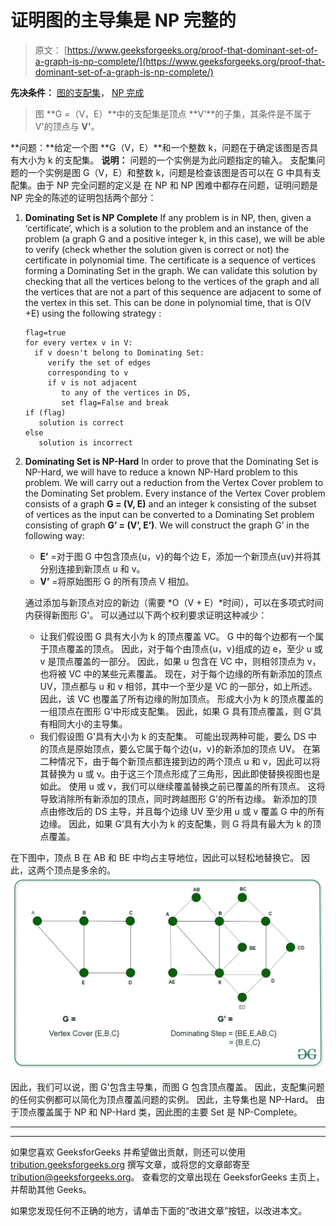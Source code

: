 # 证明图的主导集是 NP 完整的

> 原文： [https://www.geeksforgeeks.org/proof-that-dominant-set-of-a-graph-is-np-complete/](https://www.geeksforgeeks.org/proof-that-dominant-set-of-a-graph-is-np-complete/)

**先决条件：** [图的支配集](https://www.geeksforgeeks.org/dominant-set-of-a-graph/)， [NP 完成](https://www.geeksforgeeks.org/np-completeness-set-1/)

> 图 **G =（V，E）**中的支配集是顶点 **V'**的子集，其条件是不属于 V'的顶点与 **V'**。

**问题：**给定一个图 **G（V，E）**和一个整数 k，问题在于确定该图是否具有大小为 k 的支配集。
**说明：**
问题的一个实例是为此问题指定的输入。 支配集问题的一个实例是图 G（V，E）和整数 k，问题是检查该图是否可以在 G 中具有支配集。由于 NP 完全问题的定义是 在 NP 和 NP 困难中都存在问题，证明问题是 NP 完全的陈述的证明包括两个部分：

1.  **Dominating Set is NP Complete**
    If any problem is in NP, then, given a ‘certificate’, which is a solution to the problem and an instance of the problem (a graph G and a positive integer k, in this case), we will be able to verify (check whether the solution given is correct or not) the certificate in polynomial time.
    The certificate is a sequence of vertices forming a Dominating Set in the graph. We can validate this solution by checking that all the vertices belong to the vertices of the graph and all the vertices that are not a part of this sequence are adjacent to some of the vertex in this set. This can be done in polynomial time, that is O(V +E) using the following strategy :

    ```
    flag=true
    for every vertex v in V:
      if v doesn't belong to Dominating Set:
         verify the set of edges 
         corresponding to v 
         if v is not adjacent 
            to any of the vertices in DS, 
            set flag=False and break
    if (flag)
       solution is correct
    else
       solution is incorrect

    ```

2.  **Dominating Set is NP-Hard**
    In order to prove that the Dominating Set is NP-Hard, we will have to reduce a known NP-Hard problem to this problem. We will carry out a reduction from the Vertex Cover problem to the Dominating Set problem.
    Every instance of the Vertex Cover problem consists of a graph **G = (V, E)** and an integer k consisting of the subset of vertices as the input can be converted to a Dominating Set problem consisting of graph **G’ = (V’, E’)**. We will construct the graph G’ in the following way:
    *   **E’** =对于图 G 中包含顶点{u，v}的每个边 E，添加一个新顶点{uv}并将其分别连接到新顶点 u 和 v。
    *   **V’** =将原始图形 G 的所有顶点 V 相加。

    通过添加与新顶点对应的新边（需要 *O（V + E）*时间），可以在多项式时间内获得新图形 G'。 可以通过以下两个权利要求证明这种减少：

    *   让我们假设图 G 具有大小为 k 的顶点覆盖 VC。 G 中的每个边都有一个属于顶点覆盖的顶点。 因此，对于每个由顶点{u，v}组成的边 e，至少 u 或 v 是顶点覆盖的一部分。 因此，如果 u 包含在 VC 中，则相邻顶点为 v，也将被 VC 中的某些元素覆盖。 现在，对于每个边缘的所有新添加的顶点 UV，顶点都与 u 和 v 相邻，其中一个至少是 VC 的一部分，如上所述。 因此，该 VC 也覆盖了所有边缘的附加顶点。 形成大小为 k 的顶点覆盖的一组顶点在图形 G’中形成支配集。 因此，如果 G 具有顶点覆盖，则 G’具有相同大小的主导集。
    *   我们假设图 G’具有大小为 k 的支配集。 可能出现两种可能，要么 DS 中的顶点是原始顶点，要么它属于每个边{u，v}的新添加的顶点 UV。 在第二种情况下，由于每个新顶点都连接到边的两个顶点 u 和 v，因此可以将其替换为 u 或 v。由于这三个顶点形成了三角形，因此即使替换视图也是如此。 使用 u 或 v，我们可以继续覆盖替换之前已覆盖的所有顶点。 这将导致消除所有新添加的顶点，同时跨越图形 G'的所有边缘。 新添加的顶点由修改后的 DS 主导，并且每个边缘 UV 至少用 u 或 v 覆盖 G 中的所有边缘。 因此，如果 G’具有大小为 k 的支配集，则 G 将具有最大为 k 的顶点覆盖。

在下图中，顶点 B 在 AB 和 BE 中均占主导地位，因此可以轻松地替换它。 因此，这两个顶点是多余的。
[![](img/a9bf6256ae4a43ff592031834f7a46cf.png)](https://media.geeksforgeeks.org/wp-content/uploads/20200602015611/dominating_set1.jpg)

因此，我们可以说，图 G'包含主导集，而图 G 包含顶点覆盖。 因此，支配集问题的任何实例都可以简化为顶点覆盖问题的实例。 因此，主导集也是 NP-Hard。 由于顶点覆盖属于 NP 和 NP-Hard 类，因此图的主要 Set 是 NP-Complete。



* * *

* * *

如果您喜欢 GeeksforGeeks 并希望做出贡献，则还可以使用 [tribution.geeksforgeeks.org](https://contribute.geeksforgeeks.org/) 撰写文章，或将您的文章邮寄至 tribution@geeksforgeeks.org。 查看您的文章出现在 GeeksforGeeks 主页上，并帮助其他 Geeks。

如果您发现任何不正确的地方，请单击下面的“改进文章”按钮，以改进本文。